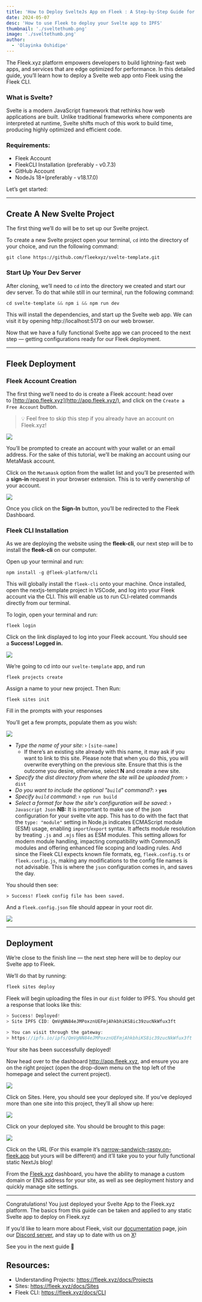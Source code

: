 ```yaml
---
title: 'How to Deploy SvelteJs App on Fleek : A Step-by-Step Guide for Developers'
date: 2024-05-07
desc: 'How to use Fleek to deploy your Svelte app to IPFS'
thumbnail: './sveltethumb.png'
image: './sveltethumb.png'
author:
  - 'Olayinka Oshidipe'
---
```


The Fleek.xyz platform empowers developers to build lightning-fast web apps, and services that are edge optimized for performance. In this detailed guide, you’ll learn how to deploy a Svelte web app onto Fleek using the Fleek CLI.

### What is Svelte?

Svelte is a modern JavaScript framework that rethinks how web applications are built. Unlike traditional frameworks where components are interpreted at runtime, Svelte shifts much of this work to build time, producing highly optimized and efficient code.

### Requirements:

- Fleek Account
- FleekCLI Installation (preferably - v0.7.3)
- GitHub Account
- NodeJs 18+(preferably - v18.17.0)

Let’s get started:

---

## Create A New Svelte Project

The first thing we’ll do will be to set up our Svelte project.

To create a new Svelte project open your terminal, `cd` into the directory of your choice, and run the following command:

```tsx
git clone https://github.com/fleekxyz/svelte-template.git
```

### Start Up Your Dev Server

After cloning, we’ll need to `cd` into the directory we created and start our dev server. To do that while still in our terminal, run the following command:

```jsx
cd svelte-template && npm i && npm run dev
```

This will install the dependencies, and start up the Svelte web app. We can visit it by opening http://localhost:5173 on our web browser.

Now that we have a fully functional Svelte app we can proceed to the next step — getting configurations ready for our Fleek deployment.

---

## Fleek Deployment

### Fleek Account Creation

The first thing we’ll need to do is create a Fleek account: head over to [http://app.fleek.xyz](http://app.fleek.xyz/), and click on the `Create a Free Account` button.

> 💡 Feel free to skip this step if you already have an account on Fleek.xyz!

![](./ghnextjs1.png)

You’ll be prompted to create an account with your wallet or an email address. For the sake of this tutorial, we’ll be making an account using our MetaMask account.

Click on the `Metamask` option from the wallet list and you’ll be presented with a **sign-in** request in your browser extension. This is to verify ownership of your account.

![](./ghnextjs2.png)

Once you click on the **Sign-In** button, you’ll be redirected to the Fleek Dashboard.

### Fleek CLI Installation

As we are deploying the website using the **fleek-cli**, our next step will be to install the **fleek-cli** on our computer.

Open up your terminal and run:

```
npm install -g @fleek-platform/cli
```

This will globally install the `fleek-cli` onto your machine. Once installed, open the nextjs-template project in VSCode, and log into your Fleek account via the CLI. This will enable us to run CLI-related commands directly from our terminal.

To login, open your terminal and run:

```
fleek login
```

Click on the link displayed to log into your Fleek account. You should see a **Success! Logged in.**

![](./svelte3.png)

We’re going to cd into our `svelte-template` app, and run

```tsx
fleek projects create
```

Assign a name to your new project. Then Run:

```tsx
fleek sites init
```

Fill in the prompts with your responses

You’ll get a few prompts, populate them as you wish:

![](./svelte4.png)

- _Type the name of your site_: › `[site-name]`
  - If there’s an existing site already with this name, it may ask if you want to link to this site. Please note that when you do this, you will overwrite everything on the previous site. Ensure that this is the outcome you desire, otherwise, select **N** and create a new site.
- _Specify the dist directory from where the site will be uploaded from_: › `dist`
- _Do you want to include the optional "`build`" command?_: › **`yes`**
- _Specify `build` command_: › `npm run build`
- _Select a format for how the site's configuration will be saved_: › `Javascript Json`
  **NB:** It is important to make use of the json configuration for your svelte vite app. This has to do with the fact that the `type: "module"` setting in Node.js indicates ECMAScript module (ESM) usage, enabling `import`/`export` syntax. It affects module resolution by treating `.js` and `.mjs` files as ESM modules. This setting allows for modern module handling, impacting compatibility with CommonJS modules and offering enhanced file scoping and loading rules.
  And since the Fleek CLI expects known file formats, eg, `fleek.config.ts` or `fleek.config.js`, making any modifications to the config file names is not advisable. This is where the `json` configuration comes in, and saves the day.

You should then see:

`> Success! Fleek config file has been saved.`

And a `fleek.config.json` file should appear in your root dir.

![](./svelte5.png)

---

## Deployment

We’re close to the finish line — the next step here will be to deploy our Svelte app to Fleek.

We’ll do that by running:

```jsx
fleek sites deploy
```

Fleek will begin uploading the files in our `dist` folder to IPFS. You should get a response that looks like this:

```jsx
> Success! Deployed!
> Site IPFS CID: QmVgNN84eJMPoxznUEFmjAhkbhiKS8ic39zucNkWfux3ft

> You can visit through the gateway:
> https://ipfs.io/ipfs/QmVgNN84eJMPoxznUEFmjAhkbhiKS8ic39zucNkWfux3ft
```

Your site has been successfully deployed!

Now head over to the dashboard http://app.fleek.xyz, and ensure you are on the right project (open the drop-down menu on the top left of the homepage and select the current project).

![](./svelte6.png)

Click on Sites. Here, you should see your deployed site. If you’ve deployed more than one site into this project, they’ll all show up here:

![](./svelte7.png)

Click on your deployed site. You should be brought to this page:

![](./svelte8.png)

Click on the URL (For this example it’s [narrow-sandwich-raspy.on-fleek.app](http://narrow-sandwich-raspy.on-fleek.app) but yours will be different) and it’ll take you to your fully functional static NextJs blog!

From the [Fleek.xyz](http://fleek.xyz/) dashboard, you have the ability to manage a custom domain or ENS address for your site, as well as see deployment history and quickly manage site settings.

---

Congratulations! You just deployed your Svelte App to the Fleek.xyz platform. The basics from this guide can be taken and applied to any static Svelte app to deploy on Fleek.xyz

If you’d like to learn more about Fleek, visit our [documentation](https://docs.fleek.xyz/docs) page, join our [Discord server](https://discord.gg/fleek), and stay up to date with us on [X](https://twitter.com/fleek/)!

See you in the next guide 🤙

## Resources:

- Understanding Projects: https://fleek.xyz/docs/Projects
- Sites: https://fleek.xyz/docs/Sites
- Fleek CLI: https://fleek.xyz/docs/CLI
